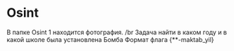 # Osint
В папке Osint 1 находится фотография. /br
Задача найти в каком году и в какой школе была установлена  Бомба
Формат флага {**-maktab_yil}

